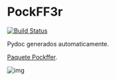 # PockFF3r

[![Build Status](https://travis-ci.org/joemccann/dillinger.svg?branch=master)](https://github.com/R4f4Lc/pockffer)

Pydoc generados automaticamente.

[Paquete Pockffer](https://r4f4lc.github.io/pockffer/pockffer.html).

![img](https://i.imgur.com/VuhytfC.png)

[Twitter]: <https://twitter.com/RafaLpeC/>
